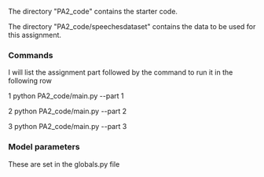 The directory "PA2_code" contains the starter code.

The directory "PA2_code/speechesdataset" contains the data to be used for this assignment.

### Commands ###
I will list the assignment part followed by the command to run it in the following row

1
python PA2_code/main.py --part 1

2
python PA2_code/main.py --part 2

3
python PA2_code/main.py --part 3

### Model parameters ###
These are set in the globals.py file